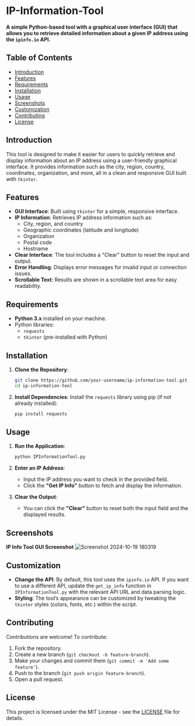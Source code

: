 # IP-Information-Tool

**A simple Python-based tool with a graphical user interface (GUI) that allows you to retrieve detailed information about a given IP address using the `ipinfo.io` API.**

## Table of Contents
- [Introduction](#introduction)
- [Features](#features)
- [Requirements](#requirements)
- [Installation](#installation)
- [Usage](#usage)
- [Screenshots](#screenshots)
- [Customization](#customization)
- [Contributing](#contributing)
- [License](#license)

## Introduction
This tool is designed to make it easier for users to quickly retrieve and display information about an IP address using a user-friendly graphical interface. It provides information such as the city, region, country, coordinates, organization, and more, all in a clean and responsive GUI built with `tkinter`.

## Features
- **GUI Interface**: Built using `tkinter` for a simple, responsive interface.
- **IP Information**: Retrieves IP address information such as:
  - City, region, and country
  - Geographic coordinates (latitude and longitude)
  - Organization
  - Postal code
  - Hostname
- **Clear Interface**: The tool includes a "Clear" button to reset the input and output.
- **Error Handling**: Displays error messages for invalid input or connection issues.
- **Scrollable Text**: Results are shown in a scrollable text area for easy readability.

## Requirements
- **Python 3.x** installed on your machine.
- Python libraries:
  - `requests`
  - `tkinter` (pre-installed with Python)

## Installation

1. **Clone the Repository**:
    ```bash
    git clone https://github.com/your-username/ip-information-tool.git
    cd ip-information-tool
    ```

2. **Install Dependencies**:
   Install the `requests` library using pip (if not already installed):
   ```bash
   pip install requests
   ```

## Usage

1. **Run the Application**:
   ```bash
   python IPInformationTool.py
   ```

2. **Enter an IP Address**:
   - Input the IP address you want to check in the provided field.
   - Click the **"Get IP Info"** button to fetch and display the information.

3. **Clear the Output**:
   - You can click the **"Clear"** button to reset both the input field and the displayed results.

## Screenshots
**IP Info Tool GUI Screenshot**
![Screenshot 2024-10-19 180319](https://github.com/user-attachments/assets/45aef57b-77ec-48ea-8297-ff09dfda7e1c)


## Customization
- **Change the API**: By default, this tool uses the `ipinfo.io` API. If you want to use a different API, update the `get_ip_info` function in `IPInformationTool.py` with the relevant API URL and data parsing logic.
- **Styling**: The tool’s appearance can be customized by tweaking the `tkinter` styles (colors, fonts, etc.) within the script.

## Contributing
Contributions are welcome! To contribute:
1. Fork the repository.
2. Create a new branch (`git checkout -b feature-branch`).
3. Make your changes and commit them (`git commit -m 'Add some feature'`).
4. Push to the branch (`git push origin feature-branch`).
5. Open a pull request.

## License
This project is licensed under the MIT License - see the [LICENSE](license) file for details.
